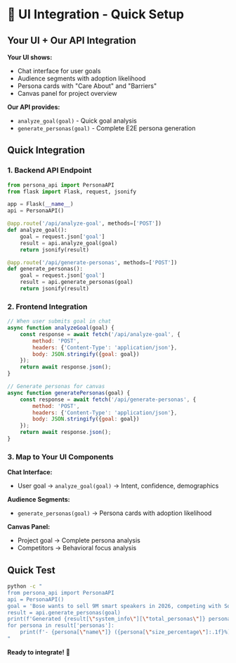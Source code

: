 # 🚀 UI Integration - Quick Setup

## Your UI + Our API Integration

**Your UI shows:**
- Chat interface for user goals
- Audience segments with adoption likelihood  
- Persona cards with "Care About" and "Barriers"
- Canvas panel for project overview

**Our API provides:**
- `analyze_goal(goal)` - Quick goal analysis
- `generate_personas(goal)` - Complete E2E persona generation

## Quick Integration

### 1. Backend API Endpoint
```python
from persona_api import PersonaAPI
from flask import Flask, request, jsonify

app = Flask(__name__)
api = PersonaAPI()

@app.route('/api/analyze-goal', methods=['POST'])
def analyze_goal():
    goal = request.json['goal']
    result = api.analyze_goal(goal)
    return jsonify(result)

@app.route('/api/generate-personas', methods=['POST'])
def generate_personas():
    goal = request.json['goal']
    result = api.generate_personas(goal)
    return jsonify(result)
```

### 2. Frontend Integration
```javascript
// When user submits goal in chat
async function analyzeGoal(goal) {
    const response = await fetch('/api/analyze-goal', {
        method: 'POST',
        headers: {'Content-Type': 'application/json'},
        body: JSON.stringify({goal: goal})
    });
    return await response.json();
}

// Generate personas for canvas
async function generatePersonas(goal) {
    const response = await fetch('/api/generate-personas', {
        method: 'POST', 
        headers: {'Content-Type': 'application/json'},
        body: JSON.stringify({goal: goal})
    });
    return await response.json();
}
```

### 3. Map to Your UI Components

**Chat Interface:**
- User goal → `analyze_goal(goal)` → Intent, confidence, demographics

**Audience Segments:**
- `generate_personas(goal)` → Persona cards with adoption likelihood

**Canvas Panel:**
- Project goal → Complete persona analysis
- Competitors → Behavioral focus analysis

## Quick Test
```bash
python -c "
from persona_api import PersonaAPI
api = PersonaAPI()
goal = 'Bose wants to sell 9M smart speakers in 2026, competing with Sonos, Apple, JBL'
result = api.generate_personas(goal)
print(f'Generated {result[\"system_info\"][\"total_personas\"]} personas')
for persona in result['personas']:
    print(f'- {persona[\"name\"]} ({persona[\"size_percentage\"]:.1f}%)')
"
```

**Ready to integrate!** 🚀
